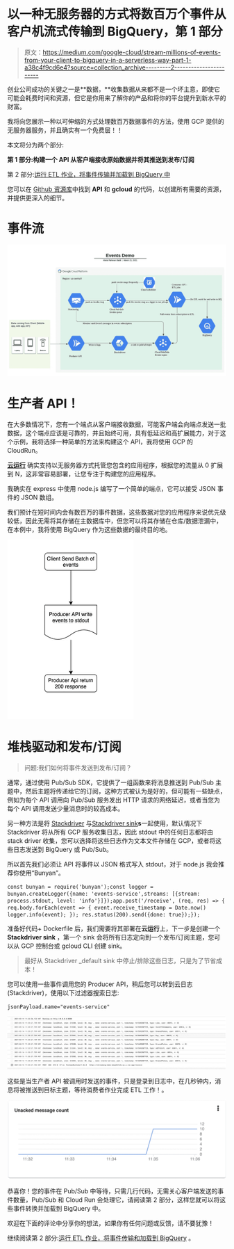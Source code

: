# 以一种无服务器的方式将数百万个事件从客户机流式传输到 BigQuery，第 1 部分

> 原文：<https://medium.com/google-cloud/stream-millions-of-events-from-your-client-to-bigquery-in-a-serverless-way-part-1-a38c4f9cd6e4?source=collection_archive---------2----------------------->

创业公司成功的关键之一是**数据，**收集数据从来都不是一个坏主意，即使它可能会耗费时间和资源，但它是你用来了解你的产品和将你的平台提升到新水平的财富。

我将向您展示一种以可伸缩的方式处理数百万数据事件的方法，使用 GCP 提供的无服务器服务，并且确实有一个免费层！！

本文将分为两个部分:

**第 1 部分:构建一个 API 从客户端接收原始数据并将其推送到发布/订阅**

第 2 部分:[运行 ETL 作业，将事件传输并加载到 BigQuery 中](/@abdulrahmanbabil/stream-millions-of-events-from-your-client-to-bigquery-in-a-serverless-way-part-2-d2913ecee763)

您可以在 [Github 资源库](https://github.com/omegaes/serverless-streaming)中找到 **API** 和 **gcloud** 的代码，以创建所有需要的资源，并提供更深入的细节。

# 事件流

![](img/1c51b139aec34b3313bc46a66c8c4b2c.png)

# 生产者 API！

在大多数情况下，您有一个端点从客户端接收数据，可能客户端会向端点发送一批数据，这个端点应该是可靠的，并且始终可用，具有低延迟和高扩展能力，对于这个示例，我将选择一种简单的方法来构建这个 API，我将使用 GCP 的 CloudRun。

[**云运行**](https://cloud.google.com/run) 确实支持以无服务器方式托管您包含的应用程序，根据您的流量从 0 扩展到 N，这非常容易部署，让您专注于构建您的应用程序。

我确实在 express 中使用 node.js 编写了一个简单的端点，它可以接受 JSON 事件的 JSON 数组。

我们预计在短时间内会有数百万的事件数据，这些数据对您的应用程序来说优先级较低，因此无需将其存储在主数据库中，但您可以将其存储在仓库/数据泄漏中，在本例中，我将使用 BigQuery 作为这些数据的最终目的地。

![](img/e2363c68d3230f7a896b0aebea1db400.png)

# 堆栈驱动和发布/订阅

> 问题:我们如何将事件发送到发布/订阅？

通常，通过使用 Pub/Sub SDK，它提供了一组函数来将消息推送到 Pub/Sub 主题中，然后主题将传递给它的订阅，这种方式被认为是好的，但可能有一些缺点，例如为每个 API 调用向 Pub/Sub 服务发出 HTTP 请求的网络延迟，或者当您为每个 API 调用发送少量消息时的较高成本。

另一种方法是将 [Stackdriver](https://cloud.google.com/logging) 与[Stackdriver sink](https://cloud.google.com/logging/docs/export/configure_export_v2)**s**一起使用，默认情况下 Stackdriver 将从所有 GCP 服务收集日志，因此 stdout 中的任何日志都将由 stack driver 收集，您可以选择将这些日志作为文本文件存储在 GCP，或者将这些日志发送到 BigQuery 或 Pub/Sub。

所以首先我们必须让 API 将事件以 JSON 格式写入 stdout，对于 node.js 我会推荐你使用“Bunyan”。

```
const bunyan = require('bunyan');const logger = bunyan.createLogger({name: 'events-service',streams: [{stream: process.stdout, level: 'info'}]});app.post('/receive', (req, res) => { req.body.forEach(event => { event.receive_timestamp = Date.now() logger.info(event); }); res.status(200).send({done: true});});
```

准备好代码+ Dockerfile 后，我们需要将其部署在**云运行**上，下一步是创建一个 **Stackdriver sink** ，第一个 sink 会将所有日志定向到一个发布/订阅主题，您可以从 GCP 控制台或 gcloud CLI 创建 sink。

> 最好从 Stackdriver _default sink 中停止/排除这些日志，只是为了节省成本！

您可以使用一些事件调用您的 Producer API，稍后您可以转到云日志(Stackdriver)，使用以下过滤器搜索日志:

```
jsonPayload.name="events-service"
```

![](img/a28918cf2793808e1d44a5d70ec908cf.png)

这些是当生产者 API 被调用时发送的事件，只是登录到日志中，在几秒钟内，消息将被推送到目标主题，等待消费者作业完成 ETL 工作！。

![](img/6da01a5baf12f57aeac6f269f7003a42.png)

恭喜你！您的事件在 Pub/Sub 中等待，只需几行代码，无需关心客户端发送的事件数量，Pub/Sub 和 Cloud Run 会处理它，请阅读第 2 部分，这样您就可以将这些事件转换并加载到 BigQuery 中。

欢迎在下面的评论中分享你的想法，如果你有任何问题或反馈，请不要犹豫！

继续阅读第 2 部分:[运行 ETL 作业，将事件传输和加载到 BigQuery](/@abdulrahmanbabil/stream-millions-of-events-from-your-client-to-bigquery-in-a-serverless-way-part-2-d2913ecee763) 。